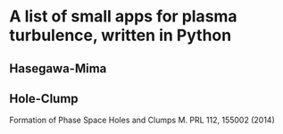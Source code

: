 # A list of small apps for plasma turbulence, written in Python

## Hasegawa-Mima

## Hole-Clump
Formation of Phase Space Holes and Clumps M.
PRL 112, 155002 (2014)

